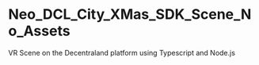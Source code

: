 # Neo_DCL_City_XMas_SDK_Scene_No_Assets
 VR Scene on the Decentraland platform using Typescript and Node.js
